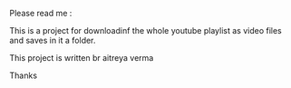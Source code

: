 Please read me :

This is a project for downloadinf the whole youtube playlist as video files and saves in it a folder.

This project is written br aitreya verma

Thanks
